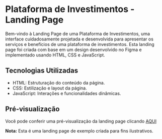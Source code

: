 # Plataforma de Investimentos - Landing Page

Bem-vindo à Landing Page de uma Plataforma de Investimentos, uma interface cuidadosamente projetada e desenvolvida para apresentar os serviços e benefícios de uma plataforma de investimentos. Esta landing page foi criada com base em um design desenvolvido no Figma e implementado usando HTML, CSS e JavaScript.

## Tecnologias Utilizadas

- HTML: Estruturação do conteúdo da página.
- CSS: Estilização e layout da página.
- JavaScript: Interações e funcionalidades dinâmicas.

## Pré-visualização

Você pode conferir uma pré-visualização da landing page clicando <a href="https://landing-page-piggy-bank.vercel.app/">AQUI</a>

**Nota:** Esta é uma landing page de exemplo criada para fins ilustrativos.
